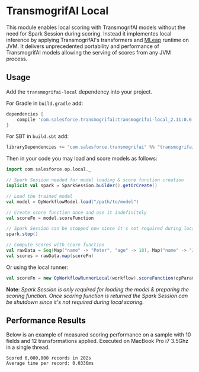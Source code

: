 # TransmogrifAI Local

This module enables local scoring with TransmogrifAI models without the need for Spark Session during scoring.
Instead it implementes local inference by applying TransmogrifAI's transformers and [MLeap](https://github.com/combust/mleap) runtime on JVM. It delivers unprecedented portability and performance of TransmogrifAI models allowing the serving of scores from any JVM process.

## Usage

Add the `transmogrifai-local` dependency into your project.

For Gradle in `build.gradle` add:
```gradle
dependencies {
    compile 'com.salesforce.transmogrifai:transmogrifai-local_2.11:0.6.0'
}
```
For SBT in `build.sbt` add:
```sbt
libraryDependencies += "com.salesforce.transmogrifai" %% "transmogrifai-local" % "0.6.0"
```

Then in your code you may load and score models as follows:
```scala
import com.salesforce.op.local._

// Spark Session needed for model loading & score function creation
implicit val spark = SparkSession.builder().getOrCreate()

// Load the trained model
val model = OpWorkflowModel.load("/path/to/model")

// Create score function once and use it indefinitely
val scoreFn = model.scoreFunction

// Spark Session can be stopped now since it's not required during local scoring
spark.stop()

// Compute scores with score function
val rawData = Seq(Map("name" -> "Peter", "age" -> 18), Map("name" -> "John", "age" -> 23))
val scores = rawData.map(scoreFn)
```

Or using the local runner:
```scala
val scoreFn = new OpWorkflowRunnerLocal(workflow).scoreFunction(opParams)
```
**Note**: *Spark Session is only required for loading the model & preparing the scoring function. Once scoring function is returned the Spark Session can be shutdown since it's not required during local scoring.*

## Performance Results

Below is an example of measured scoring performance on a sample with 10 fields and 12 transformations applied.
Executed on MacBook Pro i7 3.5Ghz in a single thread.
```
Scored 6,000,000 records in 202s
Average time per record: 0.0336ms
```
